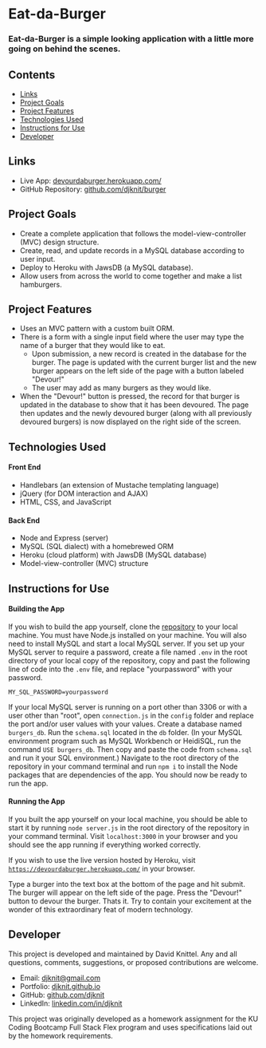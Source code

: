 # Eat-da-Burger

### Eat-da-Burger is a simple looking application with a little more going on behind the scenes.

## Contents
* [Links](#links)
* [Project Goals](#project-goals)
* [Project Features](#project-features)
* [Technologies Used](#technologies-used)
* [Instructions for Use](#instructions-for-use)
* [Developer](#developer)

## Links
* Live App: [devourdaburger.herokuapp.com/](https://devourdaburger.herokuapp.com/)
* GitHub Repository: [github.com/djknit/burger](https://github.com/djknit/burger)

## Project Goals
* Create a complete application that follows the model-view-controller (MVC) design structure.
* Create, read, and update records in a MySQL database according to user input.
* Deploy to Heroku with JawsDB (a MySQL database).
* Allow users from across the world to come together and make a list hamburgers.

## Project Features
* Uses an MVC pattern with a custom built ORM.
* There is a form with a single input field where the user may type the name of a burger that they would like to eat.
  * Upon submission, a new record is created in the database for the burger. The page is updated with the current burger list and the new burger appears on the left side of the page with a button labeled "Devour!"
  * The user may add as many burgers as they would like.
* When the "Devour!" button is pressed, the record for that burger is updated in the database to show that it has been devoured. The page then updates and the newly devoured burger (along with all previously devoured burgers) is now displayed on the right side of the screen.

## Technologies Used
#### Front End
* Handlebars (an extension of Mustache templating language)
* jQuery (for DOM interaction and AJAX)
* HTML, CSS, and JavaScript

#### Back End
* Node and Express (server)
* MySQL (SQL dialect) with a homebrewed ORM
* Heroku (cloud platform) with JawsDB (MySQL database)
* Model-view-controller (MVC) structure

## Instructions for Use
#### Building the App
If you wish to build the app yourself, clone the [repository](https://github.com/djknit/burger) to your local machine. You must have Node.js installed on your machine. You will also need to install MySQL and start a local MySQL server. If you set up your MySQL server to require a password, create a file named `.env` in the root directory of your local copy of the repository, copy and past the following line of code into the `.env` file, and replace "yourpassword" with your password.
```
MY_SQL_PASSWORD=yourpassword
```
If your local MySQL server is running on a port other than 3306 or with a user other than "root", open `connection.js` in the `config` folder and replace the port and/or user values with your values. Create a database named `burgers_db`. Run the `schema.sql` located in the `db` folder. (In your MySQL environment program such as MySQL Workbench or HeidiSQL, run the command `USE burgers_db`. Then copy and paste the code from `schema.sql` and run it your SQL environment.) Navigate to the root directory of the repository in your command terminal and run `npm i` to install the Node packages that are dependencies of the app. You should now be ready to run the app.

#### Running the App
If you built the app yourself on your local machine, you should be able to start it by running `node server.js` in the root directory of the repository in your command terminal. Visit `localhost:3000` in your browser and you should see the app running if everything worked correctly.

If you wish to use the live version hosted by Heroku, visit [`https://devourdaburger.herokuapp.com/`](https://devourdaburger.herokuapp.com/) in your browser.

Type a burger into the text box at the bottom of the page and hit submit. The burger will appear on the left side of the page. Press the "Devour!" button to devour the burger. Thats it. Try to contain your excitement at the wonder of this extraordinary feat of modern technology.

## Developer
This project is developed and maintained by David Knittel. Any and all questions, comments, suggestions, or proposed contributions are welcome.
* Email: [djknit@gmail.com](mailto:djknit@gmail.com)
* Portfolio: [djknit.github.io](https://djknit.github.io/)
* GitHub: [github.com/djknit](https://github.com/djknit)
* LinkedIn: [linkedin.com/in/djknit](https://www.linkedin.com/in/djknit/)

This project was originally developed as a homework assignment for the KU Coding Bootcamp Full Stack Flex program and uses specifications laid out by the homework requirements.